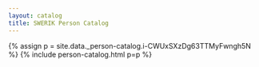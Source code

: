 ```yaml
---
layout: catalog
title: SWERIK Person Catalog
---
```

{% assign p = site.data._person-catalog.i-CWUxSXzDg63TTMyFwngh5N %}
{% include person-catalog.html p=p %}


